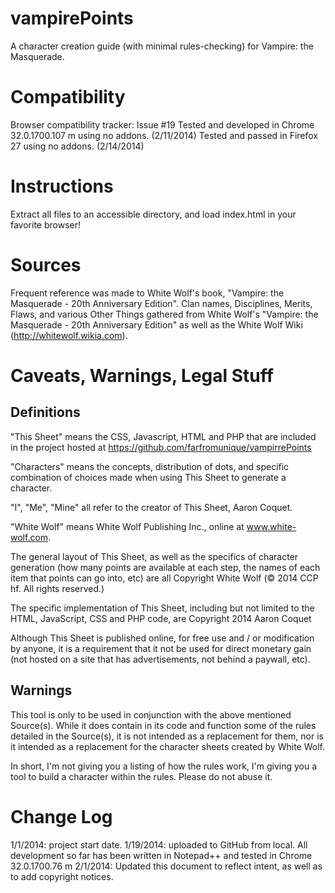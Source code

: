 vampirePoints
==============

A character creation guide (with minimal rules-checking) for Vampire: the Masquerade.

Compatibility
==============
Browser compatibility tracker: Issue #19
Tested and developed in Chrome 32.0.1700.107 m using no addons. (2/11/2014)
Tested and passed in Firefox 27 using no addons. (2/14/2014)

Instructions
============
Extract all files to an accessible directory, and load index.html in your favorite browser!

Sources
=======
Frequent reference was made to White Wolf's book, "Vampire: the Masquerade - 20th Anniversary Edition".
Clan names, Disciplines, Merits, Flaws, and various Other Things gathered from White Wolf's "Vampire: the Masquerade - 20th Anniversary Edition" as well as 
the White Wolf Wiki (http://whitewolf.wikia.com).

Caveats, Warnings, Legal Stuff
==============================
Definitions
-----------
"This Sheet" means the CSS, Javascript, HTML and PHP that are included in the project hosted at https://github.com/farfromunique/vampirrePoints

"Characters" means the concepts, distribution of dots, and specific combination of choices made when using This Sheet to generate a character.

"I", "Me", "Mine" all refer to the creator of This Sheet, Aaron Coquet.

"White Wolf" means White Wolf Publishing Inc., online at www.white-wolf.com.

The general layout of This Sheet, as well as the specifics of character generation (how many points are available at each step, the names of each item that points can go into, etc)
are all Copyright White Wolf (© 2014 CCP hf. All rights reserved.)

The specific implementation of This Sheet, including but not limited to the HTML, JavaScript, CSS and PHP code, are Copyright 2014 Aaron Coquet

Although This Sheet is published online, for free use and / or modification by anyone, it is a requirement that it not be used for direct monetary gain 
(not hosted on a site that has advertisements, not behind a paywall, etc).

Warnings
--------
This tool is only to be used in conjunction with the above mentioned Source(s). 
While it does contain in its code and function some of the rules detailed in the Source(s), it is not intended as a replacement for them, nor is it intended as a replacement
for the character sheets created by White Wolf.

In short, I'm not giving you a listing of how the rules work, I'm giving you a tool to build a character within the rules. Please do not abuse it.

Change Log
==========
1/1/2014: project start date.
1/19/2014: uploaded to GitHub from local. All development so far has been written in Notepad++ and tested in Chrome 32.0.1700.76 m
2/1/2014: Updated this document to reflect intent, as well as to add copyright notices.
